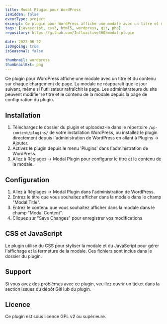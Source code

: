 ```yaml
---
title: Modal Plugin pour WordPress
isHidden: false
eventType: project
excerpt: Ce plugin pour WordPress affiche une modale avec un titre et du contenu sur chaque chargement de page. La modale ne réapparaît que le jour suivant, même si l'utilisateur rafraîchit la page. Les administrateurs du site peuvent modifier le titre et le contenu de la modale depuis la page de configuration du plugin.
tags: [javascript, css3, html5, wordpress, git, php]
repository: https://github.com/Influactive360/modal-plugin

date: 2023-06-22
isOngoing: true
isSeasonal: false

thumbnail: wordpress
thumbnailExt: png
---
```


Ce plugin pour WordPress affiche une modale avec un titre et du contenu sur chaque chargement de page. La modale ne
réapparaît que le jour suivant, même si l'utilisateur rafraîchit la page. Les administrateurs du site peuvent modifier
le titre et le contenu de la modale depuis la page de configuration du plugin.

## Installation

1. Téléchargez le dossier du plugin et uploadez-le dans le répertoire `/wp-content/plugins/` de votre installation
   WordPress, ou installez le plugin directement depuis l'administration de WordPress en allant à Plugins -> Ajouter.
2. Activez le plugin depuis le menu 'Plugins' dans l'administration de WordPress.
3. Allez à Réglages → Modal Plugin pour configurer le titre et le contenu de la modale.

## Configuration

1. Allez à Réglages → Modal Plugin dans l'administration de WordPress.
2. Entrez le titre que vous souhaitez afficher dans la modale dans le champ "Modal Title".
3. Entrez le contenu que vous souhaitez afficher dans la modale dans le champ "Modal Content".
4. Cliquez sur "Save Changes" pour enregistrer vos modifications.

## CSS et JavaScript

Le plugin utilise du CSS pour styliser la modale et du JavaScript pour gérer l'affichage et la fermeture de la modale.
Ces fichiers sont inclus dans le dossier du plugin.

## Support

Si vous avez des problèmes avec ce plugin, veuillez ouvrir un ticket dans la section Issues du dépôt GitHub du plugin.

## Licence

Ce plugin est sous licence GPL v2 ou supérieure.
